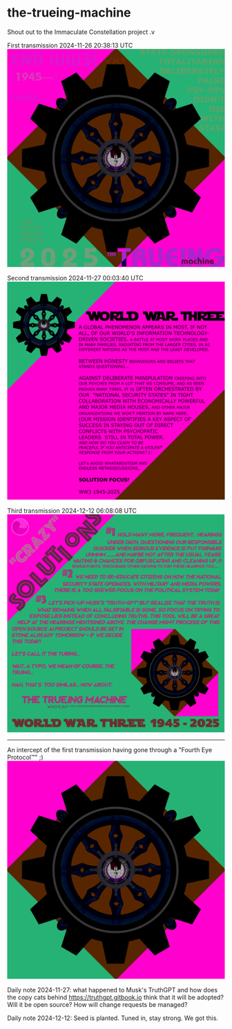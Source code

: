 # the-trueing-machine
Shout out to the Immaculate Constellation project .v

First transmission 2024-11-26 20:38:13 UTC
![Let's get real](T001-the-truering-machine.png)

Second transmission 2024-11-27 00:03:40 UTC
![The third world war affects a majority of the population and is against Conciousness/Truth/Good/Decency/Honesty/Wholeness and the weapons of choice are Polarity (false dichotomies), Violence, Hurtful Self-centeredness aka Destructive fear/negativity-driven Narcissism and Lies](T002-world-war-three.png)

Third transmission 2024-12-12 06:08:08 UTC
![Planting a seed....](T003_crazy_solutions.png)

---------------------

An intercept of the first transmission having gone through a "Fourth Eye Protocol™" ;)
![Real got gat and turned clean](T001-the-truering-machine_clean.png)

Daily note 2024-11-27: what happened to Musk's TruthGPT and how does the copy cats behind https://truthgpt.gitbook.io think that it will be adopted? Will it be open source? How will change requests be managed? 

Daily note 2024-12-12: Seed is planted. Tuned in, stay strong. We got this.
